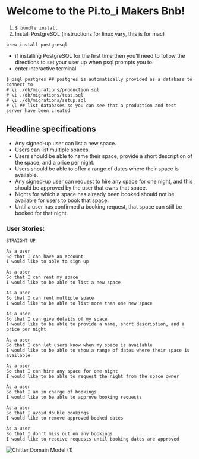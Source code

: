 # Welcome to the Pi.to_i Makers Bnb!

1. ``` $ bundle install ```
2. Install PostgreSQL (instructions for linux vary, this is for mac)
  ```
  brew install postgresql
  ```
 - if installing PostgreSQL for the first time then you'll need to follow the directions to set your user up when psql prompts you to.
 - enter interactive terminal
 ```
 $ psql postgres ## postgres is automatically provided as a database to connect to
 # \i ./db/migrations/production.sql
 # \i ./db/migrations/test.sql
 # \i ./db/migrations/setup.sql
 # \l ## list databases so you can see that a production and test server have been created
 ```



## Headline specifications

- Any signed-up user can list a new space.
- Users can list multiple spaces.
- Users should be able to name their space, provide a short description of the space, and a price per night.
- Users should be able to offer a range of dates where their space is available.
- Any signed-up user can request to hire any space for one night, and this should be approved by the user that owns that space.
- Nights for which a space has already been booked should not be available for users to book that space.
- Until a user has confirmed a booking request, that space can still be booked for that night.


### User Stories:

```
STRAIGHT UP

As a user
So that I can have an account
I would like to able to sign up

As a user
So that I can rent my space
I would like to be able to list a new space

As a user
So that I can rent multiple space
I would like to be able to list more than one new space

As a user
So that I can give details of my space
I would like to be able to provide a name, short description, and a price per night

As a user
So that I can let users know when my space is available
I would like to be able to show a range of dates where their space is available

As a user
So that I can hire any space for one night
I would like to be able to request the night from the space owner

As a user
So that I am in charge of bookings
I would like to be able to approve booking requests

As a user
So that I avoid double bookings
I would like to remove approved booked dates

As a user
So that I don't miss out on any bookings
I would like to receive requests until booking dates are approved

```

![Chitter Domain Model (1)](https://user-images.githubusercontent.com/74908625/112954819-ace6cb00-9136-11eb-8e11-3a545e7a9d5e.jpg)
